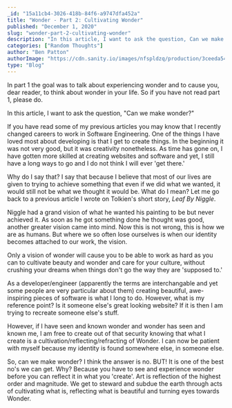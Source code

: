```yaml
---
_id: "15a11cb4-3026-418b-84f6-a9747dfa452a"
title: "Wonder - Part 2: Cultivating Wonder"
published: "December 1, 2020"
slug: "wonder-part-2-cultivating-wonder"
description: "In this article, I want to ask the question, Can we make wonder?"
categories: ["Random Thoughts"]
author: "Ben Patton"
authorImage: "https://cdn.sanity.io/images/nfspldzq/production/3ceeda54221c7c0614ecc51f955c7be39a1da34e-512x512.jpg"
type: "Blog"
---
```


In part 1 the goal was to talk about experiencing wonder and to cause you, dear reader, to think about wonder in your life. So if you have not read part 1, please do.

In this article, I want to ask the question, "Can we make wonder?"

If you have read some of my previous articles you may know that I recently changed careers to work in Software Engineering. One of the things I have loved most about developing is that I get to create things. In the beginning it was not very good, but it was creativity nonetheless. As time has gone on, I have gotten more skilled at creating websites and software and yet, I still have a long ways to go and I do not think I will ever 'get there.'

Why do I say that? I say that because I believe that most of our lives are given to trying to achieve something that even if we did what we wanted, it would still not be what we thought it would be. What do I mean? Let me go back to a previous article I wrote on Tolkien's short story, _Leaf By Niggle_.

Niggle had a grand vision of what he wanted his painting to be but never achieved it. As soon as he got something done he thought was good, another greater vision came into mind. Now this is not wrong, this is how we are as humans. But where we so often lose ourselves is when our identity becomes attached to our work, the vision.

Only a vision of wonder will cause you to be able to work as hard as you can to cultivate beauty and wonder and care for your culture, without crushing your dreams when things don't go the way they are 'supposed to.'

As a developer/engineer (apparently the terms are interchangable and yet some people are very particular about them) creating beautiful, awe-inspiring pieces of software is what I long to do. However, what is my reference point? Is it someone else's great looking website? If it is then I am trying to recreate someone else's stuff.

However, if I have seen and known wonder and wonder has seen and known me, I am free to create out of that security knowing that what I create is a cultivation/reflecting/refracting of Wonder. I can now be patient with myself because my identity is found somewhere else, in someone else.

So, can we make wonder? I think the answer is no. BUT! It is one of the best no's we can get. Why? Because you have to see and experience wonder before you can reflect it in what you 'create'. Art is reflection of the highest order and magnitude. We get to steward and subdue the earth through acts of cultivating what is, reflecting what is beautiful and turning eyes towards Wonder.
